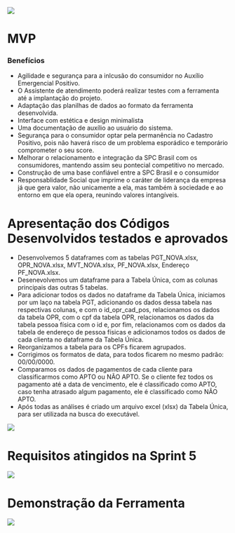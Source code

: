 ![](https://github.com/marciosousa4/projeto-integrador/blob/master/Sprint%205/Sprint5%20.jpg?raw=true)

# MVP


### Benefícios 
* Agilidade e segurança para a inlcusão do consumidor no Auxílio Emergencial Positivo.
* O Assistente de atendimento poderá realizar testes com a ferramenta até a implantação do projeto.
* Adaptação das planilhas de dados ao formato da ferramenta desenvolvida.
* Interface com estética e design minimalista
* Uma documentação de auxílio ao usuário do sistema. 
* Segurança para o consumidor optar pela permanência no Cadastro Positivo, pois não haverá risco de um problema esporádico e temporário comprometer o seu score.
* Melhorar o relacionamento e integração da SPC Brasil com os consumidores, mantendo assim seu pontecial competitivo no mercado.
* Construção de uma base confiável entre a SPC Brasil e o consumidor
* Responsablidade Social que imprime o caráter de liderança da empresa já que gera valor, não unicamente a ela, mas também à sociedade e ao entorno em que ela opera, reunindo valores intangíveis.


# Apresentação dos Códigos Desenvolvidos testados e aprovados

* Desenvolvemos 5 dataframes com as tabelas PGT_NOVA.xlsx, OPR_NOVA.xlsx, MVT_NOVA.xlsx, PF_NOVA.xlsx, Endereço PF_NOVA.xlsx.
* Desenevolvemos um dataframe para a Tabela Única, com as colunas principais das outras 5 tabelas.
* Para adicionar todos os dados no dataframe da Tabela Única, iniciamos por um laço na tabela PGT, adicionando os dados dessa tabela nas respectivas colunas, e com o 
id_opr_cad_pos, relacionamos os dados da tabela OPR, com o cpf da tabela OPR, relacionamos os dados da tabela pessoa física com o id e, por fim, relacionamos com os dados da tabela de endereço 
de pessoa físicas e adicionamos todos os dados de cada clienta no dataframe da Tabela Única.
* Reorganizamos a tabela para os CPFs ficarem agrupados.
* Corrigimos os formatos de data, para todos ficarem no mesmo padrão: 00/00/0000.
* Comparamos os dados de pagamentos de cada cliente para classificarmos como APTO ou NÃO APTO. Se o cliente fez todos os pagamento até a data de vencimento, ele é classificado como APTO, caso tenha atrasado algum pagamento, ele é classificado como NÃO APTO.
* Após todas as análises é criado um arquivo excel (xlsx) da Tabela Única, para ser utilizada na busca do executável.

![](https://github.com/marciosousa4/projeto-integrador/blob/master/Sprint%205/c%C3%B3digo%20tablea%20%C3%BAnica.gif?raw=true)

# Requisitos atingidos na Sprint 5

![](https://github.com/marciosousa4/projeto-integrador/blob/master/Sprint%205/Lista%20de%20requisitos.png?raw=true)

# Demonstração da Ferramenta 
![](https://github.com/marciosousa4/projeto-integrador/blob/master/Sprint%205/RELACIONAMENTO%20sprint%205.gif?raw=true)



